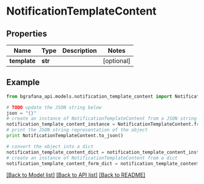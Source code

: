 # NotificationTemplateContent


## Properties
Name | Type | Description | Notes
------------ | ------------- | ------------- | -------------
**template** | **str** |  | [optional] 

## Example

```python
from bgrafana_api.models.notification_template_content import NotificationTemplateContent

# TODO update the JSON string below
json = "{}"
# create an instance of NotificationTemplateContent from a JSON string
notification_template_content_instance = NotificationTemplateContent.from_json(json)
# print the JSON string representation of the object
print NotificationTemplateContent.to_json()

# convert the object into a dict
notification_template_content_dict = notification_template_content_instance.to_dict()
# create an instance of NotificationTemplateContent from a dict
notification_template_content_form_dict = notification_template_content.from_dict(notification_template_content_dict)
```
[[Back to Model list]](../README.md#documentation-for-models) [[Back to API list]](../README.md#documentation-for-api-endpoints) [[Back to README]](../README.md)


